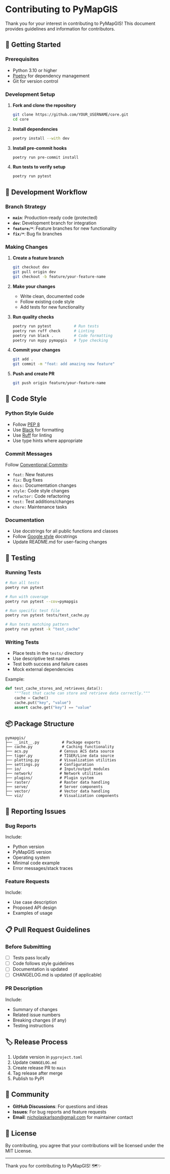 # Contributing to PyMapGIS

Thank you for your interest in contributing to PyMapGIS! This document provides guidelines and information for contributors.

## 🚀 Getting Started

### Prerequisites

- Python 3.10 or higher
- [Poetry](https://python-poetry.org/) for dependency management
- Git for version control

### Development Setup

1. **Fork and clone the repository**
   ```bash
   git clone https://github.com/YOUR_USERNAME/core.git
   cd core
   ```

2. **Install dependencies**
   ```bash
   poetry install --with dev
   ```

3. **Install pre-commit hooks**
   ```bash
   poetry run pre-commit install
   ```

4. **Run tests to verify setup**
   ```bash
   poetry run pytest
   ```

## 🔄 Development Workflow

### Branch Strategy

- **`main`**: Production-ready code (protected)
- **`dev`**: Development branch for integration
- **`feature/*`**: Feature branches for new functionality
- **`fix/*`**: Bug fix branches

### Making Changes

1. **Create a feature branch**
   ```bash
   git checkout dev
   git pull origin dev
   git checkout -b feature/your-feature-name
   ```

2. **Make your changes**
   - Write clean, documented code
   - Follow existing code style
   - Add tests for new functionality

3. **Run quality checks**
   ```bash
   poetry run pytest          # Run tests
   poetry run ruff check      # Linting
   poetry run black .         # Code formatting
   poetry run mypy pymapgis   # Type checking
   ```

4. **Commit your changes**
   ```bash
   git add .
   git commit -m "feat: add amazing new feature"
   ```

5. **Push and create PR**
   ```bash
   git push origin feature/your-feature-name
   ```

## 📝 Code Style

### Python Style Guide

- Follow [PEP 8](https://pep8.org/)
- Use [Black](https://black.readthedocs.io/) for formatting
- Use [Ruff](https://docs.astral.sh/ruff/) for linting
- Use type hints where appropriate

### Commit Messages

Follow [Conventional Commits](https://www.conventionalcommits.org/):

- `feat:` New features
- `fix:` Bug fixes
- `docs:` Documentation changes
- `style:` Code style changes
- `refactor:` Code refactoring
- `test:` Test additions/changes
- `chore:` Maintenance tasks

### Documentation

- Use docstrings for all public functions and classes
- Follow [Google style](https://google.github.io/styleguide/pyguide.html#38-comments-and-docstrings) docstrings
- Update README.md for user-facing changes

## 🧪 Testing

### Running Tests

```bash
# Run all tests
poetry run pytest

# Run with coverage
poetry run pytest --cov=pymapgis

# Run specific test file
poetry run pytest tests/test_cache.py

# Run tests matching pattern
poetry run pytest -k "test_cache"
```

### Writing Tests

- Place tests in the `tests/` directory
- Use descriptive test names
- Test both success and failure cases
- Mock external dependencies

Example:
```python
def test_cache_stores_and_retrieves_data():
    """Test that cache can store and retrieve data correctly."""
    cache = Cache()
    cache.put("key", "value")
    assert cache.get("key") == "value"
```

## 📦 Package Structure

```
pymapgis/
├── __init__.py          # Package exports
├── cache.py             # Caching functionality
├── acs.py              # Census ACS data source
├── tiger.py            # TIGER/Line data source
├── plotting.py         # Visualization utilities
├── settings.py         # Configuration
├── io/                 # Input/output modules
├── network/            # Network utilities
├── plugins/            # Plugin system
├── raster/             # Raster data handling
├── serve/              # Server components
├── vector/             # Vector data handling
└── viz/                # Visualization components
```

## 🐛 Reporting Issues

### Bug Reports

Include:
- Python version
- PyMapGIS version
- Operating system
- Minimal code example
- Error messages/stack traces

### Feature Requests

Include:
- Use case description
- Proposed API design
- Examples of usage

## 📋 Pull Request Guidelines

### Before Submitting

- [ ] Tests pass locally
- [ ] Code follows style guidelines
- [ ] Documentation is updated
- [ ] CHANGELOG.md is updated (if applicable)

### PR Description

Include:
- Summary of changes
- Related issue numbers
- Breaking changes (if any)
- Testing instructions

## 🏷️ Release Process

1. Update version in `pyproject.toml`
2. Update `CHANGELOG.md`
3. Create release PR to `main`
4. Tag release after merge
5. Publish to PyPI

## 💬 Community

- **GitHub Discussions**: For questions and ideas
- **Issues**: For bug reports and feature requests
- **Email**: nicholaskarlson@gmail.com for maintainer contact

## 📄 License

By contributing, you agree that your contributions will be licensed under the MIT License.

---

Thank you for contributing to PyMapGIS! 🗺️✨
